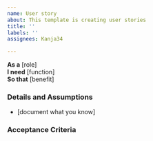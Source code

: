 ```yaml
---
name: User story
about: This template is creating user stories
title: ''
labels: ''
assignees: Kanja34

---
```


**As a** [role]  
 **I need** [function]  
 **So that** [benefit]  
   
 ### Details and Assumptions
 * [document what you know]
   
 ### Acceptance Criteria
